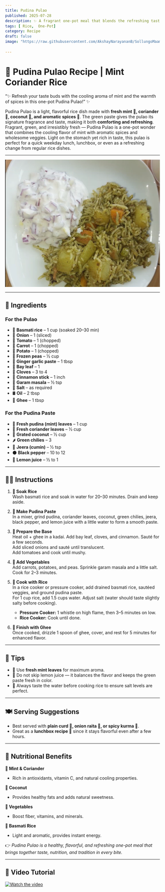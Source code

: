 ```yaml
---
title: Pudina Pulao  
published: 2025-07-28  
description: ✨ A fragrant one-pot meal that blends the refreshing taste of mint with wholesome vegetables — light, flavorful, and perfect for any day! ✨
tags: [ Rice,  One-Pot]  
category: Recipe  
draft: false  
image: "https://raw.githubusercontent.com/AkshayNarayananB/SollungoMaami/master/images/pudinapulao.png"  

---
```


# 🌿 Pudina Pulao Recipe | Mint Coriander Rice  

“✨ Refresh your taste buds with the cooling aroma of mint and the warmth of spices in this one-pot Pudina Pulao!” ✨  

Pudina Pulao is a light, flavorful rice dish made with **fresh mint 🌿, coriander 🌱, coconut 🥥, and aromatic spices 🌸**. 
The green paste gives the pulao its signature fragrance and taste, making it both **comforting and refreshing**. 
Fragrant, green, and irresistibly fresh — Pudina Pulao is a one-pot wonder that combines the cooling flavor of mint with aromatic spices and wholesome veggies.
Light on the stomach yet rich in taste, this pulao is perfect for a quick weekday lunch, lunchbox, or even as a refreshing change from regular rice dishes. 

---
![pudinapulao](https://raw.githubusercontent.com/AkshayNarayananB/SollungoMaami/master/images/pudinapulao.png)  

---

## 🛒 Ingredients  

### For the Pulao  
- 🍚 **Basmati rice** – 1 cup (soaked 20–30 min)  
- 🧅 **Onion** – 1 (sliced)  
- 🍅 **Tomato** – 1 (chopped)  
- 🥕 **Carrot** – 1 (chopped)  
- 🥔 **Potato** – 1 (chopped)  
- 🌱 **Frozen peas** – ½ cup  
- 🧄 **Ginger garlic paste** – 1 tbsp  
- 🍃 **Bay leaf** – 1  
- 🌸 **Cloves** – 3 to 4  
- 🌿 **Cinnamon stick** – 1 inch  
- 🧂 **Garam masala** – ½ tsp  
- 🧂 **Salt** – as required  
- 🛢️ **Oil** – 2 tbsp  
- 🧈 **Ghee** – 1 tbsp  

### For the Pudina Paste  
- 🌿 **Fresh pudina (mint) leaves** – 1 cup  
- 🌱 **Fresh coriander leaves** – ½ cup  
- 🥥 **Grated coconut** – ½ cup  
- 🌶️ **Green chilies** – 3  
- 🌱 **Jeera (cumin)** – ½ tsp  
- ⚫ **Black pepper** – 10 to 12  
- 🍋 **Lemon juice** – ½ to 1  

---

## 👩‍🍳 Instructions  

1. **🍚 Soak Rice**  
   Wash basmati rice and soak in water for 20–30 minutes. Drain and keep aside.  

2. **🌿 Make Pudina Paste**  
   In a mixer, grind pudina, coriander leaves, coconut, green chilies, jeera, black pepper, and lemon juice with a little water to form a smooth paste.  

3. **🥘 Prepare the Base**  
   Heat oil + ghee in a kadai. Add bay leaf, cloves, and cinnamon. Sauté for a few seconds.  
   Add sliced onions and sauté until translucent.  
   Add tomatoes and cook until mushy.  

4. **🥦 Add Vegetables**  
   Add carrots, potatoes, and peas. Sprinkle garam masala and a little salt. Cook for 2–3 minutes.  

5. **🍲 Cook with Rice**  
   In a rice cooker or pressure cooker, add drained basmati rice, sautéed veggies, and ground pudina paste.  
   For 1 cup rice, add 1.5 cups water. Adjust salt (water should taste slightly salty before cooking).  

   - **Pressure Cooker:** 1 whistle on high flame, then 3–5 minutes on low.  
   - **Rice Cooker:** Cook until done.  

6. **🧈 Finish with Ghee**  
   Once cooked, drizzle 1 spoon of ghee, cover, and rest for 5 minutes for enhanced flavor.  

---

## 🌟 Tips  

- 🌿 Use **fresh mint leaves** for maximum aroma.  
- 🍋 Do not skip lemon juice — it balances the flavor and keeps the green paste fresh in color.  
- 🧂 Always taste the water before cooking rice to ensure salt levels are perfect.  

---

## 🍽️ Serving Suggestions  

- Best served with **plain curd 🥛, onion raita 🥒, or spicy kurma 🍛**.  
- Great as a **lunchbox recipe 🍱** since it stays flavorful even after a few hours.  

---

## 💪 Nutritional Benefits  

**🌿 Mint & Coriander**  
- Rich in antioxidants, vitamin C, and natural cooling properties.  

**🥥 Coconut**  
- Provides healthy fats and adds natural sweetness.  

**🥦 Vegetables**  
- Boost fiber, vitamins, and minerals.  

**🍚 Basmati Rice**  
- Light and aromatic, provides instant energy.  

👉 *Pudina Pulao is a healthy, flavorful, and refreshing one-pot meal that brings together taste, nutrition, and tradition in every bite.*  

---

## 🎥 Video Tutorial  

[![Watch the video](https://img.youtube.com/vi/VIDEO_ID/0.jpg)](https://youtu.be/DqtMEnq1EcI?si=QPpnJu44qAP6P4T4)  
